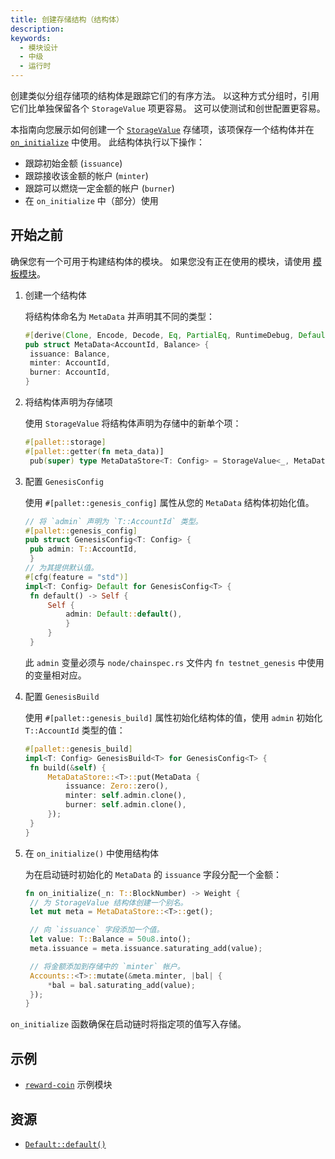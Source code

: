 ```yaml
---
title: 创建存储结构（结构体）
description:
keywords:
  - 模块设计
  - 中级
  - 运行时
---
```


创建类似分组存储项的结构体是跟踪它们的有序方法。
以这种方式分组时，引用它们比单独保留各个 `StorageValue` 项更容易。
这可以使测试和创世配置更容易。

本指南向您展示如何创建一个 [`StorageValue`](https://paritytech.github.io/substrate/master/frame_support/storage/trait.StorageValue.html) 存储项，该项保存一个结构体并在 [`on_initialize`](https://paritytech.github.io/substrate/master/frame_support/traits/trait.Hooks.html#method.on_initialize) 中使用。
此结构体执行以下操作：

- 跟踪初始金额 (`issuance`)
- 跟踪接收该金额的帐户 (`minter`)
- 跟踪可以燃烧一定金额的帐户 (`burner`)
- 在 `on_initialize` 中（部分）使用

## 开始之前

确保您有一个可用于构建结构体的模块。
如果您没有正在使用的模块，请使用 [模板模块](https://github.com/paritytech/polkadot-sdk-solochain-template/blob/main/pallets/template/src/lib.rs)。

1. 创建一个结构体

   将结构体命名为 `MetaData` 并声明其不同的类型：

   ```rust
   #[derive(Clone, Encode, Decode, Eq, PartialEq, RuntimeDebug, Default)]
   pub struct MetaData<AccountId, Balance> {
   	issuance: Balance,
   	minter: AccountId,
   	burner: AccountId,
   }
   ```

1. 将结构体声明为存储项

   使用 `StorageValue` 将结构体声明为存储中的新单个项：

   ```rust
   #[pallet::storage]
   #[pallet::getter(fn meta_data)]
   	pub(super) type MetaDataStore<T: Config> = StorageValue<_, MetaData<T::AccountId, T::Balance>, ValueQuery>;
   ```

1. 配置 `GenesisConfig`

   使用 `#[pallet::genesis_config]` 属性从您的 `MetaData` 结构体初始化值。

   ```rust
   // 将 `admin` 声明为 `T::AccountId` 类型。
   #[pallet::genesis_config]
   pub struct GenesisConfig<T: Config> {
   	pub admin: T::AccountId,
   	}
   // 为其提供默认值。
   #[cfg(feature = "std")]
   impl<T: Config> Default for GenesisConfig<T> {
   	fn default() -> Self {
   		Self {
   			admin: Default::default(),
   			}
   		}
   	}
   ```

   此 `admin` 变量必须与 `node/chainspec.rs` 文件内 `fn testnet_genesis` 中使用的变量相对应。

1. 配置 `GenesisBuild`

   使用 `#[pallet::genesis_build]` 属性初始化结构体的值，使用 `admin` 初始化 `T::AccountId` 类型的值：

   ```rust
   #[pallet::genesis_build]
   impl<T: Config> GenesisBuild<T> for GenesisConfig<T> {
   	fn build(&self) {
   		MetaDataStore::<T>::put(MetaData {
   			issuance: Zero::zero(),
   			minter: self.admin.clone(),
   			burner: self.admin.clone(),
   		});
   	}
   }
   ```

1. 在 `on_initialize()` 中使用结构体

   为在启动链时初始化的 `MetaData` 的 `issuance` 字段分配一个金额：

   ```rust
   fn on_initialize(_n: T::BlockNumber) -> Weight {
   	// 为 StorageValue 结构体创建一个别名。
   	let mut meta = MetaDataStore::<T>::get();

   	// 向 `issuance` 字段添加一个值。
   	let value: T::Balance = 50u8.into();
   	meta.issuance = meta.issuance.saturating_add(value);

   	// 将金额添加到存储中的 `minter` 帐户。
   	Accounts::<T>::mutate(&meta.minter, |bal| {
   		*bal = bal.saturating_add(value);
   	});
   }
   ```

`on_initialize` 函数确保在启动链时将指定项的值写入存储。

## 示例

- [`reward-coin`](https://github.com/substrate-developer-hub/substrate-how-to-guides/blob/d3602a66d66be5b013f2e3330081ea4e0d6dd978/example-code/template-node/pallets/reward-coin/src/lib.rs#L24-L29) 示例模块

## 资源

- [`Default::default()`](https://paritytech.github.io/substrate/master/sp_std/default/trait.Default.html)
